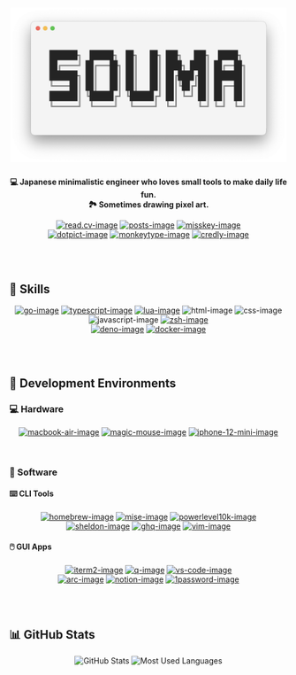 <h1 align="center">
  <picture>
    <source
      srcset="https://raw.githubusercontent.com/5ouma/5ouma/main/images/header-light.png"
      media="(prefers-color-scheme: light)"
    />
    <source
      srcset="https://raw.githubusercontent.com/5ouma/5ouma/main/images/header-dark.png"
      media="(prefers-color-scheme: dark)"
    />
    <!-- markdownlint-disable MD013 -->
    <img width=500px alt="header" src="https://raw.githubusercontent.com/5ouma/5ouma/main/images/header-light.png" />
  </picture>
</h1>

<div align="center">

**💻 Japanese minimalistic engineer who loves small tools to make daily life fun.**
<br />
**🏞️ Sometimes drawing pixel art.**

</div>

<div align="center">

[![read.cv-image]][read.cv-link]
[![posts-image]][posts-link]
[![misskey-image]][misskey-link]
<br />
[![dotpict-image]][dotpict-link]
[![monkeytype-image]][monkeytype-link]
[![credly-image]][credly-link]

</div>

[read.cv-image]: https://img.shields.io/badge/Read.cv-5ouma-282828?labelColor=111111&logo=readdotcv&logoColor=white&style=for-the-badge
[read.cv-link]: https://5ouma.read.cv
[posts-image]: https://img.shields.io/badge/Posts-5ouma-282828?labelColor=111111&logo=readdotcv&logoColor=white&style=for-the-badge
[posts-link]: https://posts.cv/5ouma
[misskey-image]: https://img.shields.io/badge/Misskey-@5ouma@misskey.5ouma.me-C9FB03?labelColor=a1ca03&logo=misskey&logoColor=white&style=for-the-badge
[misskey-link]: https://misskey.5ouma.me/@5ouma
[dotpict-image]: https://img.shields.io/badge/dotpict-5ouma-f489b2?labelColor=f15d94&logo=aseprite&logoColor=white&style=for-the-badge
[dotpict-link]: https://5ouma.dotpict.net
[monkeytype-image]: https://img.shields.io/badge/Monkeytype-5ouma-ecc63b?labelColor=e2b714&logo=monkeytype&logoColor=black&style=for-the-badge
[monkeytype-link]: https://monkeytype.com/profile/5ouma
[credly-image]: https://img.shields.io/badge/Credly-5ouma-ff8832?labelColor=ff6b00&logo=credly&logoColor=white&style=for-the-badge
[credly-link]: https://www.credly.com/users/5ouma

<br /><br />

## 💪 Skills

<div align="center">

[![go-image]][go-link]
[![typescript-image]][typescript-link]
[![lua-image]][lua-link]
![html-image]
![css-image]
![javascript-image]
[![zsh-image]][zsh-link]
<br />
[![deno-image]][deno-link]
[![docker-image]][docker-link]

</div>

[go-image]: https://img.shields.io/badge/Go-00add8?logo=go&logoColor=white&style=for-the-badge
[go-link]: https://go.dev
[typescript-image]: https://img.shields.io/badge/TypeScript-3178C6?logo=typescript&logoColor=white&style=for-the-badge
[typescript-link]: https://www.typescriptlang.org
[lua-image]: https://img.shields.io/badge/Lua-2c2d72?logo=lua&logoColor=white&style=for-the-badge
[lua-link]: https://www.lua.org
[zsh-image]: https://img.shields.io/badge/Zsh-f15a24?logo=zsh&logoColor=white&style=for-the-badge
[zsh-link]: https://zsh.org
[html-image]: https://img.shields.io/badge/HTML-e34f26?logo=html5&logoColor=white&style=for-the-badge
[css-image]: https://img.shields.io/badge/CSS-1572b6?logo=css3&logoColor=white&style=for-the-badge
[javascript-image]: https://img.shields.io/badge/JavaScript-f7df1e?logo=javascript&logoColor=black&style=for-the-badge

[deno-image]: https://img.shields.io/badge/Deno-000000?logo=deno&logoColor=white&style=for-the-badge
[deno-link]: https://deno.com
[docker-image]: https://img.shields.io/badge/Docker-2496ed?logo=docker&logoColor=white&style=for-the-badge
[docker-link]: https://www.docker.com

<br /><br />

## 🔨 Development Environments

### 💻 Hardware

<div align="center">

[![macbook-air-image]][macbook-air-link]
[![magic-mouse-image]][magic-mouse-link]
[![iphone-12-mini-image]][iphone-12-mini-link]

</div>

[macbook-air-image]: https://img.shields.io/badge/M3_MacBook_Air_13″-2f3641?logo=apple&logoColor=white&style=for-the-badge
[macbook-air-link]: https://www.apple.com/macbook-air
[magic-mouse-image]: https://img.shields.io/badge/Magic_Mouse_2-2b2c2f?logo=apple&logoColor=white&style=for-the-badge
[magic-mouse-link]: https://www.apple.com/shop/product/MMMQ3AM/A
[iphone-12-mini-image]: https://img.shields.io/badge/iPhone_12_mini-1d1d1f?logo=apple&logoColor=white&style=for-the-badge
[iphone-12-mini-link]: https://www.apple.com/iphone-12

<br />

### 🧰 Software

#### ⌨️ CLI Tools

<div align="center">

[![homebrew-image]][homebrew-link]
[![mise-image]][mise-link]
[![powerlevel10k-image]][powerlevel10k-link]
[![sheldon-image]][sheldon-link]
[![ghq-image]][ghq-link]
[![vim-image]][vim-link]

</div>

[homebrew-image]: https://img.shields.io/badge/Homebrew-fbb040?logo=homebrew&logoColor=333333&style=for-the-badge
[homebrew-link]: https://brew.sh
[mise-image]: https://img.shields.io/badge/mise-5772cd?style=for-the-badge
[mise-link]: https://github.com/jdx/mise
[powerlevel10k-image]: https://img.shields.io/badge/❯_Powerlevel10k-e34a10?style=for-the-badge
[powerlevel10k-link]: https://github.com/romkatv/powerlevel10k
[sheldon-image]: https://img.shields.io/badge/Sheldon-282d3f?style=for-the-badge
[sheldon-link]: https://github.com/rossmacarthur/sheldon
[ghq-image]: https://img.shields.io/badge/ghq-f05032?logo=git&logoColor=white&style=for-the-badge
[ghq-link]: https://github.com/x-motemen/ghq
[vim-image]: https://img.shields.io/badge/Vim-019733?logo=vim&logoColor=white&style=for-the-badge
[vim-link]: https://www.vim.org

#### 🖱️ GUI Apps

<div align="center">

[![iterm2-image]][iterm2-link]
[![q-image]][q-link]
[![vs-code-image]][vs-code-link]
<br />
[![arc-image]][arc-link]
[![notion-image]][notion-link]
[![1password-image]][1password-link]

</div>

[iterm2-image]: https://img.shields.io/badge/iTerm2-000000?logo=iterm2&logoColor=white&style=for-the-badge
[iterm2-link]: https://iterm2.com
[q-image]: https://img.shields.io/badge/Amazon_Q-000000?logo=fig&logoColor=white&style=for-the-badge
[q-link]: https://aws.amazon.com/q/developer
[vs-code-image]: https://img.shields.io/badge/Visual_Studio_Code-007ACC?logo=visual-studio-code&logoColor=white&style=for-the-badge
[vs-code-link]: https://code.visualstudio.com
[arc-image]: https://img.shields.io/badge/Arc-fcbfbd?logo=arc&logoColor=black&style=for-the-badge
[arc-link]: https://arc.net/gift/friend-of-souma
[notion-image]: https://img.shields.io/badge/Notion-000000?logo=notion&logoColor=white&style=for-the-badge
[notion-link]: https://www.notion.so
[1password-image]: https://img.shields.io/badge/1Password-3B66BC?logo=1password&logoColor=white&style=for-the-badge
[1password-link]: https://1password.com

<br /><br />

## 📊 GitHub Stats

<div align="center">
  <picture>
    <source
      srcset="https://github-readme-stats.vercel.app/api/?username=5ouma&title_color=242424&text_color=242424&icon_color=242424&bg_color=00000000&hide_border=true&show_icons=true"
      media="(prefers-color-scheme: light)"
    />
    <source
      srcset="https://github-readme-stats.vercel.app/api/?username=5ouma&title_color=f4f4f4&text_color=f4f4f4&icon_color=f4f4f4&bg_color=00000000&hide_border=true&show_icons=true"
      media="(prefers-color-scheme: dark)"
    />
    <img height=180px alt="GitHub Stats" src="https://github-readme-stats.vercel.app/api/?username=5ouma&title_color=242424&text_color=242424&icon_color=242424&bg_color=00000000&hide_border=true&show_icons=true" />
  </picture>
  <picture>
    <source
      srcset="https://github-readme-stats.vercel.app/api/top-langs/?username=5ouma&title_color=242424&text_color=242424&icon_color=242424&bg_color=00000000&hide_border=true&layout=compact&langs_count=10&size_weight=0.5&count_weight=0.5"
      media="(prefers-color-scheme: light)"
    />
    <source
      srcset="https://github-readme-stats.vercel.app/api/top-langs/?username=5ouma&title_color=f4f4f4&text_color=f4f4f4&icon_color=f4f4f4&bg_color=00000000&hide_border=true&layout=compact&langs_count=10&size_weight=0.5&count_weight=0.5"
      media="(prefers-color-scheme: dark)"
    />
    <img height=180px alt="Most Used Languages" src="https://github-readme-stats.vercel.app/api/top-langs/?username=5ouma&title_color=242424&text_color=242424&icon_color=242424&bg_color=00000000&hide_border=true&layout=compact&langs_count=10&size_weight=0.5&count_weight=0.5" />
  </picture>
</div>
